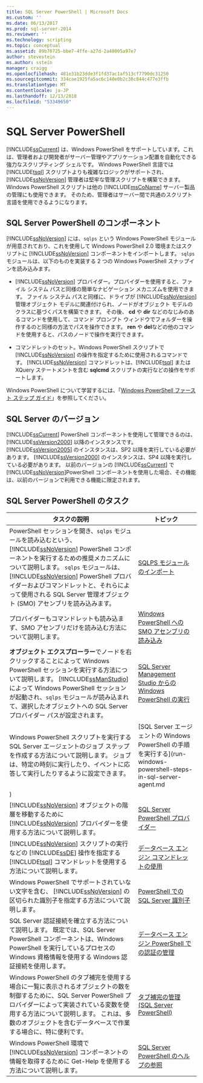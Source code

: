 ```yaml
---
title: SQL Server PowerShell | Microsoft Docs
ms.custom: ''
ms.date: 06/13/2017
ms.prod: sql-server-2014
ms.reviewer: ''
ms.technology: scripting
ms.topic: conceptual
ms.assetid: 89b70725-bbe7-4ffe-a27d-2a40005a97e7
author: stevestein
ms.author: sstein
manager: craigg
ms.openlocfilehash: 481e31b23dde3f1fd37ac1af513cf7790dc31250
ms.sourcegitcommit: 334cae1925fa5ac6c140e0b2c38c844c477e3ffb
ms.translationtype: MT
ms.contentlocale: ja-JP
ms.lasthandoff: 12/13/2018
ms.locfileid: "53349650"
---
```

# <a name="sql-server-powershell"></a>SQL Server PowerShell
  [!INCLUDE[ssCurrent](../includes/sscurrent-md.md)] は、Windows PowerShell をサポートしています。これは、管理者および開発者がサーバー管理やアプリケーション配置を自動化できる強力なスクリプティング シェルです。 Windows PowerShell 言語では [!INCLUDE[tsql](../includes/tsql-md.md)] スクリプトよりも複雑なロジックがサポートされ、 [!INCLUDE[ssNoVersion](../includes/ssnoversion-md.md)] 管理者は堅牢な管理スクリプトを構築できます。 Windows PowerShell スクリプトは他の [!INCLUDE[msCoName](../includes/msconame-md.md)] サーバー製品の管理にも使用できます。 そのため、管理者はサーバー間で共通のスクリプト言語を使用できるようになります。  
  
## <a name="sql-server-powershell-components"></a>SQL Server PowerShell のコンポーネント  
 [!INCLUDE[ssNoVersion](../includes/ssnoversion-md.md)] には、`sqlps` という Windows PowerShell モジュールが用意されており、これを使用して Windows PowerShell 2.0 環境またはスクリプトに [!INCLUDE[ssNoVersion](../includes/ssnoversion-md.md)] コンポーネントをインポートします。 `sqlps` モジュールは、以下のものを実装する 2 つの Windows PowerShell スナップインを読み込みます。  
  
-   [!INCLUDE[ssNoVersion](../includes/ssnoversion-md.md)] プロバイダー。プロバイダーを使用すると、ファイル システム パスと同様の簡単なナビゲーション メカニズムを使用できます。 ファイル システム パスと同様に、ドライブが [!INCLUDE[ssNoVersion](../includes/ssnoversion-md.md)] 管理オブジェクト モデルに関連付けられ、ノードがオブジェクト モデルのクラスに基づくパスを構築できます。 その後、 **cd** や **dir** などのなじみのあるコマンドを使用して、コマンド プロンプト ウィンドウでフォルダーを操作するのと同様の方法でパスを操作できます。 **ren** や **del**などの他のコマンドを使用すると、パスのノードで操作を実行できます。  
  
-   コマンドレットのセット。Windows PowerShell スクリプトで [!INCLUDE[ssNoVersion](../includes/ssnoversion-md.md)] の操作を指定するために使用されるコマンドです。 [!INCLUDE[ssNoVersion](../includes/ssnoversion-md.md)] コマンドレットは、[!INCLUDE[tsql](../includes/tsql-md.md)] または XQuery ステートメントを含む **sqlcmd** スクリプトの実行などの操作をサポートします。  
  
 Windows PowerShell について学習するには、「[Windows PowerShell ファースト ステップ ガイド](https://msdn.microsoft.com/library/hh857337.aspx)」を参照してください。  
  
## <a name="sql-server-versions"></a>SQL Server のバージョン  
 [!INCLUDE[ssCurrent](../includes/sscurrent-md.md)] PowerShell コンポーネントを使用して管理できるのは、 [!INCLUDE[ssVersion2000](../includes/ssversion2000-md.md)] 以降のインスタンスです。 [!INCLUDE[ssVersion2005](../includes/ssversion2005-md.md)] のインスタンスは、SP2 以降を実行している必要があります。 [!INCLUDE[ssVersion2000](../includes/ssversion2000-md.md)] のインスタンスは、SP4 以降を実行している必要があります。 以前のバージョンの [!INCLUDE[ssCurrent](../includes/sscurrent-md.md)] で [!INCLUDE[ssNoVersion](../includes/ssnoversion-md.md)]PowerShell コンポーネントを使用した場合、その機能は、以前のバージョンで利用できる機能に限定されます。  
  
## <a name="sql-server-powershell-tasks"></a>SQL Server PowerShell のタスク  
  
|タスクの説明|トピック|  
|----------------------|-----------|  
|PowerShell セッションを開き、`sqlps` モジュールを読み込むという、[!INCLUDE[ssNoVersion](../includes/ssnoversion-md.md)] PowerShell コンポーネントを実行するための推奨メカニズムについて説明します。 `sqlps` モジュールは、[!INCLUDE[ssNoVersion](../includes/ssnoversion-md.md)] PowerShell プロバイダーおよびコマンドレットと、それらによって使用される SQL Server 管理オブジェクト (SMO) アセンブリを読み込みます。|[SQLPS モジュールのインポート](../database-engine/import-the-sqlps-module.md)|  
|プロバイダーもコマンドレットも読み込まず、SMO アセンブリだけを読み込む方法について説明します。|[Windows PowerShell への SMO アセンブリの読み込み](load-the-smo-assemblies-in-windows-powershell.md)|  
|**オブジェクト エクスプローラー**でノードを右クリックすることによって Windows PowerShell セッションを実行する方法について説明します。 [!INCLUDE[ssManStudio](../includes/ssmanstudio-md.md)] によって Windows PowerShell セッションが起動され、`sqlps` モジュールが読み込まれて、選択したオブジェクトへの SQL Server プロバイダー パスが設定されます。|[SQL Server Management Studio からの Windows PowerShell の実行](run-windows-powershell-from-sql-server-management-studio.md)|  
|Windows PowerShell スクリプトを実行する SQL Server エージェントのジョブ ステップを作成する方法について説明します。 ジョブは、特定の時刻に実行したり、イベントに応答して実行したりするように設定できます。|[SQL Server エージェントの Windows PowerShell の手順を実行する](run-windows-powershell-steps-in-sql-server-agent.md
)|  
|[!INCLUDE[ssNoVersion](../includes/ssnoversion-md.md)] オブジェクトの階層を移動するために [!INCLUDE[ssNoVersion](../includes/ssnoversion-md.md)] プロバイダーを使用する方法について説明します。|[SQL Server PowerShell プロバイダー](sql-server-powershell-provider.md)|  
|[!INCLUDE[ssNoVersion](../includes/ssnoversion-md.md)] スクリプトの実行などの [!INCLUDE[ssDE](../includes/ssde-md.md)] 操作を指定する [!INCLUDE[tsql](../includes/tsql-md.md)] コマンドレットを使用する方法について説明します。|[データベース エンジン コマンドレットの使用](../database-engine/use-the-database-engine-cmdlets.md)|  
|Windows PowerShell でサポートされていない文字を含む、 [!INCLUDE[ssNoVersion](../includes/ssnoversion-md.md)] の区切られた識別子を指定する方法について説明します。|[PowerShell での SQL Server 識別子](sql-server-identifiers-in-powershell.md)|  
|SQL Server 認証接続を確立する方法について説明します。 既定では、SQL Server PowerShell コンポーネントは、Windows PowerShell を実行しているプロセスの Windows 資格情報を使用する Windows 認証接続を使用します。|[データベース エンジン PowerShell での認証の管理](manage-authentication-in-database-engine-powershell.md)|  
|Windows PowerShell のタブ補完を使用する場合に一覧に表示されるオブジェクトの数を制御するために、SQL Server PowerShell プロバイダーによって実装されている変数を使用する方法について説明します。 これは、多数のオブジェクトを含むデータベースで作業する場合に、特に便利です。|[タブ補完の管理 &#40;SQL Server PowerShell&#41;](manage-tab-completion-sql-server-powershell.md)|  
|Windows PowerShell 環境で [!INCLUDE[ssNoVersion](../includes/ssnoversion-md.md)] コンポーネントの情報を取得するために Get-Help を使用する方法について説明します。|[SQL Server PowerShell のヘルプの参照](../database-engine/get-help-sql-server-powershell.md)|  
  
  
